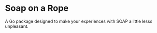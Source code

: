 # Soap on a Rope
A Go package designed to make your experiences with SOAP a little lesss unpleasant.